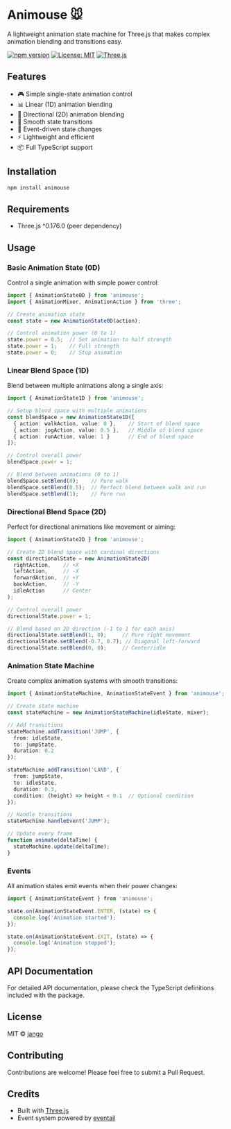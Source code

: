 # Animouse 🐭

A lightweight animation state machine for Three.js that makes complex animation blending and transitions easy.

[![npm version](https://img.shields.io/npm/v/animouse.svg)](https://www.npmjs.com/package/animouse)
[![License: MIT](https://img.shields.io/badge/License-MIT-yellow.svg)](https://opensource.org/licenses/MIT)
[![Three.js](https://img.shields.io/badge/Three.js-%5E0.176.0-blue)](https://threejs.org/)

## Features

- 🎮 Simple single-state animation control
- 📊 Linear (1D) animation blending
- 🎯 Directional (2D) animation blending
- 🔄 Smooth state transitions
- 🚦 Event-driven state changes
- ⚡ Lightweight and efficient
- 📦 Full TypeScript support

## Installation

```bash
npm install animouse
```

## Requirements

- Three.js ^0.176.0 (peer dependency)

## Usage

### Basic Animation State (0D)

Control a single animation with simple power control:

```typescript
import { AnimationState0D } from 'animouse';
import { AnimationMixer, AnimationAction } from 'three';

// Create animation state
const state = new AnimationState0D(action);

// Control animation power (0 to 1)
state.power = 0.5;  // Set animation to half strength
state.power = 1;    // Full strength
state.power = 0;    // Stop animation
```

### Linear Blend Space (1D)

Blend between multiple animations along a single axis:

```typescript
import { AnimationState1D } from 'animouse';

// Setup blend space with multiple animations
const blendSpace = new AnimationState1D([
  { action: walkAction, value: 0 },    // Start of blend space
  { action: jogAction, value: 0.5 },   // Middle of blend space
  { action: runAction, value: 1 }      // End of blend space
]);

// Control overall power
blendSpace.power = 1;

// Blend between animations (0 to 1)
blendSpace.setBlend(0);    // Pure walk
blendSpace.setBlend(0.5);  // Perfect blend between walk and run
blendSpace.setBlend(1);    // Pure run
```

### Directional Blend Space (2D)

Perfect for directional animations like movement or aiming:

```typescript
import { AnimationState2D } from 'animouse';

// Create 2D blend space with cardinal directions
const directionalState = new AnimationState2D(
  rightAction,    // +X
  leftAction,     // -X
  forwardAction,  // +Y
  backAction,     // -Y
  idleAction      // Center
);

// Control overall power
directionalState.power = 1;

// Blend based on 2D direction (-1 to 1 for each axis)
directionalState.setBlend(1, 0);     // Pure right movement
directionalState.setBlend(-0.7, 0.7); // Diagonal left-forward
directionalState.setBlend(0, 0);     // Center/idle
```

### Animation State Machine

Create complex animation systems with smooth transitions:

```typescript
import { AnimationStateMachine, AnimationStateEvent } from 'animouse';

// Create state machine
const stateMachine = new AnimationStateMachine(idleState, mixer);

// Add transitions
stateMachine.addTransition('JUMP', {
  from: idleState,
  to: jumpState,
  duration: 0.2
});

stateMachine.addTransition('LAND', {
  from: jumpState,
  to: idleState,
  duration: 0.3,
  condition: (height) => height < 0.1  // Optional condition
});

// Handle transitions
stateMachine.handleEvent('JUMP');

// Update every frame
function animate(deltaTime) {
  stateMachine.update(deltaTime);
}
```

### Events

All animation states emit events when their power changes:

```typescript
import { AnimationStateEvent } from 'animouse';

state.on(AnimationStateEvent.ENTER, (state) => {
  console.log('Animation started');
});

state.on(AnimationStateEvent.EXIT, (state) => {
  console.log('Animation stopped');
});
```

## API Documentation

For detailed API documentation, please check the TypeScript definitions included with the package.

## License

MIT © [jango](https://github.com/jango-git)

## Contributing

Contributions are welcome! Please feel free to submit a Pull Request.

## Credits

- Built with [Three.js](https://threejs.org/)
- Event system powered by [eventail](https://www.npmjs.com/package/eventail)
